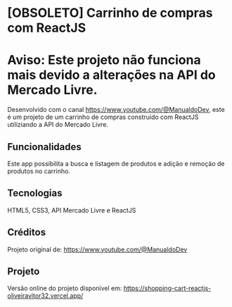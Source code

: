 # [OBSOLETO] Carrinho de compras com ReactJS
# Aviso: Este projeto não funciona mais devido a alterações na API do Mercado Livre.

  Desenvolvido com o canal https://www.youtube.com/@ManualdoDev, este é um projeto de um carrinho de compras construído com ReactJS utiliziando a API do Mercado Livre.
  
## Funcionalidades
Este app possibilita a busca e listagem de produtos e adição e remoção de produtos no carrinho.

## Tecnologias
HTML5, CSS3, API Mercado Livre e ReactJS

## Créditos
Projeto original de: https://www.youtube.com/@ManualdoDev

## Projeto
Versão online do projeto disponível em: https://shopping-cart-reactjs-oliveiravitor32.vercel.app/
